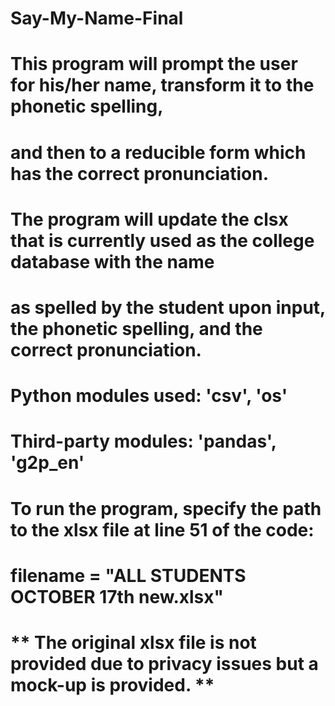# Say-My-Name-Final

# This program will prompt the user for his/her name, transform it to the phonetic spelling,
# and then to a reducible form which has the correct pronunciation.
# The program will update the clsx that is currently used as the college database with the name
# as spelled by the student upon input, the phonetic spelling, and the correct pronunciation.

# Python modules used: 'csv', 'os'
# Third-party modules: 'pandas', 'g2p_en'

# To run the program, specify the path to the xlsx file at line 51 of the code:
# filename = "ALL STUDENTS OCTOBER 17th new.xlsx"

# ** The original xlsx file is not provided due to privacy issues but a mock-up is provided. **
